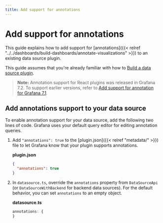 ```yaml
---
title: Add support for annotations
---
```


# Add support for annotations

This guide explains how to add support for [annotations]({{< relref "../../dashboards/build-dashboards/annotate-visualizations" >}}) to an existing data source plugin.

This guide assumes that you're already familiar with how to [Build a data source plugin](/docs/grafana/latest/developers/plugins/create-a-grafana-plugin/develop-a-plugin/build-a-data-source-plugin/).

> **Note:** Annotation support for React plugins was released in Grafana 7.2. To support earlier versions, refer to [Add support for annotation for Grafana 7.1](https://grafana.com/docs/grafana/v7.1/developers/plugins/add-support-for-annotations/).

## Add annotations support to your data source

To enable annotation support for your data source, add the following two lines of code. Grafana uses your default query editor for editing annotation queries.

1. Add `"annotations": true` to the [plugin.json]({{< relref "metadata/" >}}) file to let Grafana know that your plugin supports annotations.

   **plugin.json**

   ```json
   {
     "annotations": true
   }
   ```

2. In `datasource.ts`, override the `annotations` property from `DataSourceApi` (or `DataSourceWithBackend` for backend data sources). For the default behavior, you can set `annotations` to an empty object.

   **datasource.ts**

   ```ts
   annotations: {
   }
   ```
